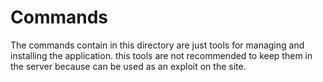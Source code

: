 # Commands

The commands contain in this directory are just tools for managing and installing the application.
this tools are not recommended to keep them in the server because can be used as an exploit on the site.
